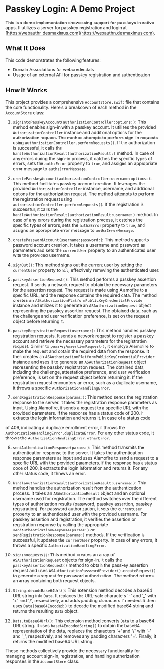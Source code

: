 # Passkey Login: A Demo Project

This is a demo implementation showcasing support for passkeys in native apps. It utilizes a server for passkey registration and login at [https://webauthn.desmaximus.com](https://webauthn.desmaximus.com).

## What It Does

This code demonstrates the following features:
- Domain Associations for webcredentials
- Usage of an external API for passkey registration and authentication

## How It Works

This project provides a comprehensive `AccountStore.swift` file that contains the core functionality. Here's a breakdown of each method in the `AccountStore` class:

1. `signIntoPasskeyAccount(authorizationController:options:)`: This method enables sign-in with a passkey account. It utilizes the provided `AuthorizationController` instance and additional options for the authorization request. The method attempts to perform sign-in requests using `authorizationController.performRequests()`. If the authorization is successful, it calls the `handleAuthorizationResult(authorizationResult:)` method. In case of any errors during the sign-in process, it catches the specific types of errors, sets the `authzError` property to `true`, and assigns an appropriate error message to `authzErrorMessage`.

2. `createPasskeyAccount(authorizationController:username:options:)`: This method facilitates passkey account creation. It leverages the provided `AuthorizationController` instance, username, and additional options for the authorization request. The method attempts to perform the registration request using `authorizationController.performRequests()`. If the registration is successful, it calls the `handleAuthorizationResult(authorizationResult:username:)` method. In case of any errors during the registration process, it catches the specific types of errors, sets the `authzError` property to `true`, and assigns an appropriate error message to `authzErrorMessage`.

3. `createPasswordAccount(username:password:)`: This method supports password account creation. It takes a username and password as parameters and sets the `currentUser` property to an authenticated user with the provided username.

4. `signOut()`: This method signs out the current user by setting the `currentUser` property to `nil`, effectively removing the authenticated user.

5. `passkeyAssertionRequest()`: This method performs a passkey assertion request. It sends a network request to obtain the necessary parameters for the assertion request. The request is made using Alamofire to a specific URL, and the response contains the required data. The method creates an `ASAuthorizationPlatformPublicKeyCredentialProvider` instance and utilizes it to generate an `ASAuthorizationRequest` object representing the passkey assertion request. The obtained data, such as the challenge and user verification preference, is set on the request object before returning it.

6. `passkeyRegistrationRequest(username:)`: This method handles passkey registration requests. It sends a network request to register a passkey account and retrieve the necessary parameters for the registration request. Similar to `passkeyAssertionRequest()`, it employs Alamofire to make the request and obtain the required data from the response. It then creates an `ASAuthorizationPlatformPublicKeyCredentialProvider` instance and uses it to generate an `ASAuthorizationRequest` object representing the passkey registration request. The obtained data, including the challenge, attestation preference, and user verification preference, is set on the request object before returning it. If the registration request encounters an error, such as a duplicate username, it throws a specific `AuthorizationHandlingError`.

7. `sendRegistrationResponse(params:)`: This method sends the registration response to the server. It takes the registration response parameters as input. Using Alamofire, it sends a request to a specific URL with the provided parameters. If the response has a status code of 200, it extracts the login information and returns it. In case of a status code

 of 409, indicating a duplicate enrollment error, it throws the `AuthorizationHandlingError.duplicateError`. For any other status code, it throws the `AuthorizationHandlingError.otherError`.

8. `sendAuthenticationResponse(params:)`: This method transmits the authentication response to the server. It takes the authentication response parameters as input and uses Alamofire to send a request to a specific URL with the provided parameters. If the response has a status code of 200, it extracts the login information and returns it. For any other status code, it throws an error.

9. `handleAuthorizationResult(authorizationResult:username:)`: This method handles the authorization result from the authentication process. It takes an `ASAuthorizationResult` object and an optional username used for registration. The method switches over the different types of authorization results (password, passkey assertion, passkey registration). For password authorization, it sets the `currentUser` property to an authenticated user with the provided username. For passkey assertion and registration, it verifies the assertion or registration response by calling the appropriate `sendAuthenticationResponse(params:)` or `sendRegistrationResponse(params:)` methods. If the verification is successful, it updates the `currentUser` property. In case of any errors, it throws a specific `AuthorizationHandlingError`.

10. `signInRequests()`: This method creates an array of `ASAuthorizationRequest` objects for sign-in. It calls the `passkeyAssertionRequest()` method to obtain the passkey assertion request and uses `ASAuthorizationPasswordProvider().createRequest()` to generate a request for password authorization. The method returns an array containing both request objects.

11. `String.decodeBase64Url()`: This extension method decodes a base64 URL string into `Data`. It replaces the URL-safe characters '-' and '_' with '+' and '/', respectively, and adds padding characters if needed. It then uses `Data(base64Encoded:)` to decode the modified base64 string and returns the resulting `Data` object.

12. `Data.toBase64Url()`: This extension method converts `Data` to a base64 URL string. It uses `base64EncodedString()` to obtain the base64 representation of the data, replaces the characters '+' and '/' with '-' and '_', respectively, and removes any padding characters '='. Finally, it returns the modified base64 URL string.

These methods collectively provide the necessary functionality for managing account sign-in, registration, and handling authorization responses in the `AccountStore` class.



